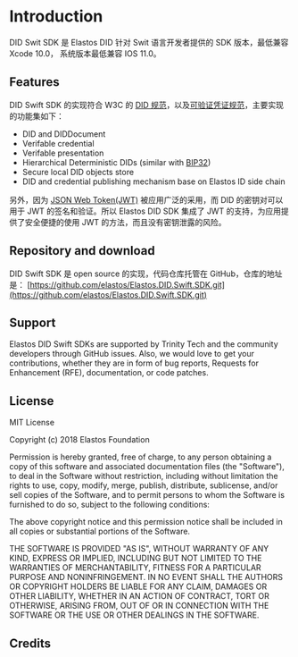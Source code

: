 # Introduction

DID Swit SDK 是 Elastos DID 针对 Swit 语言开发者提供的 SDK 版本，最低兼容 Xcode 10.0， 系统版本最低兼容 IOS 11.0。

## Features

DID Swift SDK 的实现符合 W3C 的 [DID 规范](https://www.w3.org/TR/did-core/)，以及[可验证凭证规范](https://www.w3.org/TR/vc-data-model/)，主要实现的功能集如下：

- DID and DIDDocument
- Verifable credential
- Verifable presentation
- Hierarchical Deterministic DIDs (similar with [BIP32](https://github.com/bitcoin/bips/blob/master/bip-0032.mediawiki))
- Secure local DID objects store
- DID and credential publishing mechanism base on Elastos ID side chain

另外，因为 [JSON Web Token(JWT)](https://jwt.io/) 被应用广泛的采用，而 DID 的密钥对可以用于 JWT 的签名和验证。所以 Elastos DID SDK 集成了 JWT 的支持，为应用提供了安全便捷的使用 JWT 的方法，而且没有密钥泄露的风险。

## Repository and download

DID Swift SDK 是 open source 的实现，代码仓库托管在 GitHub，仓库的地址是：
[https://github.com/elastos/Elastos.DID.Swift.SDK.git](https://github.com/elastos/Elastos.DID.Swift.SDK.git)

## Support

Elastos DID Swift SDKs are supported by Trinity Tech and the community developers through GitHub issues. Also, we would love to get your contributions, whether they are in form of bug reports, Requests for Enhancement (RFE), documentation, or code patches.

## License

MIT License

Copyright (c) 2018 Elastos Foundation

Permission is hereby granted, free of charge, to any person obtaining a copy of this software and associated documentation files (the "Software"), to deal in the Software without restriction, including without limitation the rights to use, copy, modify, merge, publish, distribute, sublicense, and/or sell copies of the Software, and to permit persons to whom the Software is furnished to do so, subject to the following conditions:

The above copyright notice and this permission notice shall be included in all copies or substantial portions of the Software.

THE SOFTWARE IS PROVIDED "AS IS", WITHOUT WARRANTY OF ANY KIND, EXPRESS OR IMPLIED, INCLUDING BUT NOT LIMITED TO THE WARRANTIES OF MERCHANTABILITY, FITNESS FOR A PARTICULAR PURPOSE AND NONINFRINGEMENT. IN NO EVENT SHALL THE AUTHORS OR COPYRIGHT HOLDERS BE LIABLE FOR ANY CLAIM, DAMAGES OR OTHER LIABILITY, WHETHER IN AN ACTION OF CONTRACT, TORT OR OTHERWISE, ARISING FROM, OUT OF OR IN CONNECTION WITH THE SOFTWARE OR THE USE OR OTHER DEALINGS IN THE SOFTWARE.

## Credits
